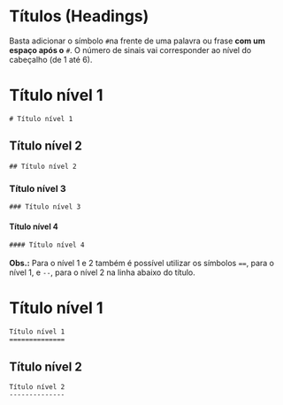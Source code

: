 # Títulos (Headings)  

Basta adicionar o símbolo `#`na frente de uma palavra ou frase **com um espaço após o** `#`. O número de sinais vai corresponder ao nível do cabeçalho (de 1 até 6).

# Título nível 1
`# Título nível 1`

## Título nível 2
`## Título nível 2`

### Título nível 3
`### Título nível 3`

#### Título nível 4
`#### Título nível 4`<br>
<br>
**Obs.:** Para o nível 1 e 2 também é possível utilizar os símbolos `==`, para o nível 1, e `--`, para o nível 2 na linha abaixo do título.

Título nível 1
==========  
`Título nível 1`<br>
`==============`

Título nível 2
----------------
`Título nível 2`  
`--------------`
